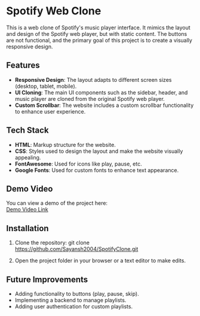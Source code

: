 # Spotify Web Clone

This is a web clone of Spotify's music player interface. It mimics the layout and design of the Spotify web player, but with static content. The buttons are not functional, and the primary goal of this project is to create a visually responsive design.

## Features

- **Responsive Design**: The layout adapts to different screen sizes (desktop, tablet, mobile).
- **UI Cloning**: The main UI components such as the sidebar, header, and music player are cloned from the original Spotify web player.
- **Custom Scrollbar**: The website includes a custom scrollbar functionality to enhance user experience.

## Tech Stack

- **HTML**: Markup structure for the website.
- **CSS**: Styles used to design the layout and make the website visually appealing.
- **FontAwesome**: Used for icons like play, pause, etc.
- **Google Fonts**: Used for custom fonts to enhance text appearance.

## Demo Video

You can view a demo of the project here:  
[Demo Video Link](https://github.com/Sayansh2004/SpotifyClone/blob/main/demo.mp4)

## Installation

1. Clone the repository:
git clone https://github.com/Sayansh2004/SpotifyClone.git


2. Open the project folder in your browser or a text editor to make edits.

## Future Improvements

- Adding functionality to buttons (play, pause, skip).
- Implementing a backend to manage playlists.
- Adding user authentication for custom playlists.
